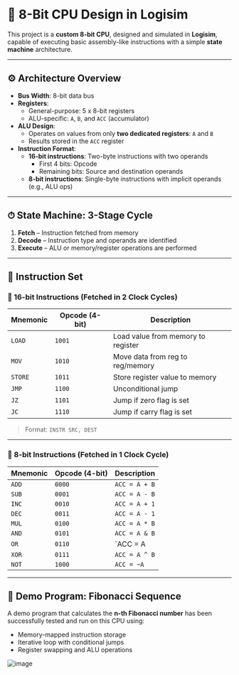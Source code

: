 # 🧠 8-Bit CPU Design in Logisim

This project is a **custom 8-bit CPU**, designed and simulated in **Logisim**, capable of executing basic assembly-like instructions with a simple **state machine** architecture.

---

## ⚙️ Architecture Overview

- **Bus Width**: 8-bit data bus  
- **Registers**:
  - General-purpose: 5 x 8-bit registers
  - ALU-specific: `A`, `B`, and `ACC` (accumulator)
- **ALU Design**:
  - Operates on values from only **two dedicated registers**: `A` and `B`
  - Results stored in the `ACC` register
- **Instruction Format**:
  - **16-bit instructions**: Two-byte instructions with two operands
    - First 4 bits: Opcode
    - Remaining bits: Source and destination operands
  - **8-bit instructions**: Single-byte instructions with implicit operands (e.g., ALU ops)

---

## ⏱ State Machine: 3-Stage Cycle

1. **Fetch** – Instruction fetched from memory
2. **Decode** – Instruction type and operands are identified
3. **Execute** – ALU or memory/register operations are performed

---

## 🧾 Instruction Set

### 🧩 16-bit Instructions (Fetched in 2 Clock Cycles)

| Mnemonic | Opcode (4-bit) | Description                        |
|----------|----------------|------------------------------------|
| `LOAD`   | `1001`         | Load value from memory to register |
| `MOV`    | `1010`         | Move data from reg to reg/memory   |
| `STORE`  | `1011`         | Store register value to memory     |
| `JMP`    | `1100`          | Unconditional jump                 |
| `JZ`     | `1101`          | Jump if zero flag is set           |
| `JC`     | `1110`          | Jump if carry flag is set          |

> Format: `INSTR SRC, DEST`

---

### 🔧 8-bit Instructions (Fetched in 1 Clock Cycle)

| Mnemonic | Opcode (4-bit) | Description           |
|----------|----------------|-----------------------|
| `ADD`    | `0000`         | `ACC = A + B`         |
| `SUB`    | `0001`         | `ACC = A - B`         |
| `INC`    | `0010`         | `ACC = A + 1`         |
| `DEC`    | `0011`         | `ACC = A - 1`         |
| `MUL`    | `0100`         | `ACC = A * B`         |
| `AND`    | `0101`         | `ACC = A & B`         |
| `OR`     | `0110`         | `ACC = A | B`         |
| `XOR`    | `0111`         | `ACC = A ^ B`         |
| `NOT`    | `1000`         | `ACC = ~A`            |
---

## 🧪 Demo Program: Fibonacci Sequence

A demo program that calculates the **n-th Fibonacci number** has been successfully tested and run on this CPU using:

- Memory-mapped instruction storage
- Iterative loop with conditional jumps
- Register swapping and ALU operations

![image](https://github.com/user-attachments/assets/f7ae8739-4daa-4c1c-8847-21f310aacd35)





